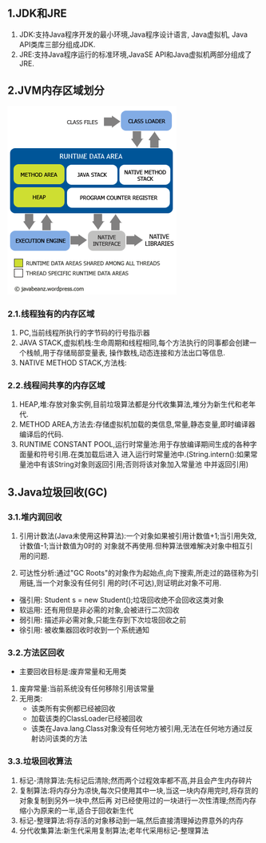 ## 1.JDK和JRE
1. JDK:支持Java程序开发的最小环境,Java程序设计语言, Java虚拟机, Java API类库三部分组成JDK.
2. JRE:支持Java程序运行的标准环境,JavaSE API和Java虚拟机两部分组成了JRE.

## 2.JVM内存区域划分
![](./images/jvmstructure.png)

### 2.1.线程独有的内存区域
1. PC,当前线程所执行的字节码的行号指示器
2. JAVA STACK,虚拟机栈:生命周期和线程相同,每个方法执行的同事都会创建一个栈帧,用于存储局部变量表,
操作数栈,动态连接和方法出口等信息.
3. NATIVE METHOD STACK,方法栈:

### 2.2.线程间共享的内存区域
1. HEAP,堆:存放对象实例,目前垃圾算法都是分代收集算法,堆分为新生代和老年代.
2. METHOD AREA,方法去:存储虚拟机加载的类信息,常量,静态变量,即时编译器编译后的代码.
3. RUNTIME CONSTANT POOL,运行时常量池:用于存放编译期间生成的各种字面量和符号引用.在类加载后进入
进入运行时常量池中.(String.intern():如果常量池中有该String对象则返回引用;否则将该对象加入常量池
中并返回引用)

## 3.Java垃圾回收(GC)
### 3.1.堆内润回收
1. 引用计数法(Java未使用这种算法):一个对象如果被引用计数值+1;当引用失效,计数值-1;当计数值为0时的
对象就不再使用.但种算法很难解决对象中相互引用的问题.

2. 可达性分析:通过"GC Roots"的对象作为起始点,向下搜索,所走过的路径称为引用链,当一个对象没有任何引
用的时(不可达),则证明此对象不可用.

- 强引用: Student s = new Student();垃圾回收绝不会回收这类对象
- 软运用: 还有用但是非必需的对象,会被进行二次回收
- 弱引用: 描述非必需对象,只能生存到下次垃圾回收之前
- 徐引用: 被收集器回收时收到一个系统通知

### 3.2.方法区回收
- 主要回收目标是:废弃常量和无用类
1. 废弃常量:当前系统没有任何移除引用该常量
2. 无用类:
    + 该类所有实例都已经被回收
    + 加载该类的ClassLoader已经被回收
    + 该类在Java.lang.Class对象没有任何地方被引用,无法在任何地方通过反射访问该类的方法
    
### 3.3.垃圾回收算法
1. 标记-清除算法:先标记后清除;然而两个过程效率都不高,并且会产生内存碎片
2. 复制算法:将内存分为凉快,每次只使用其中一块,当这一块内存用完时,将存货的对象复制到另外一块中,然后再
对已经使用过的一块进行一次性清理;然而内存缩小为原来的一半,适合于回收新生代
3. 标记-整理算法:将存活的对象移动到一端,然后直接清理掉边界意外的内存
4. 分代收集算法:新生代采用复制算法;老年代采用标记-整理算法

